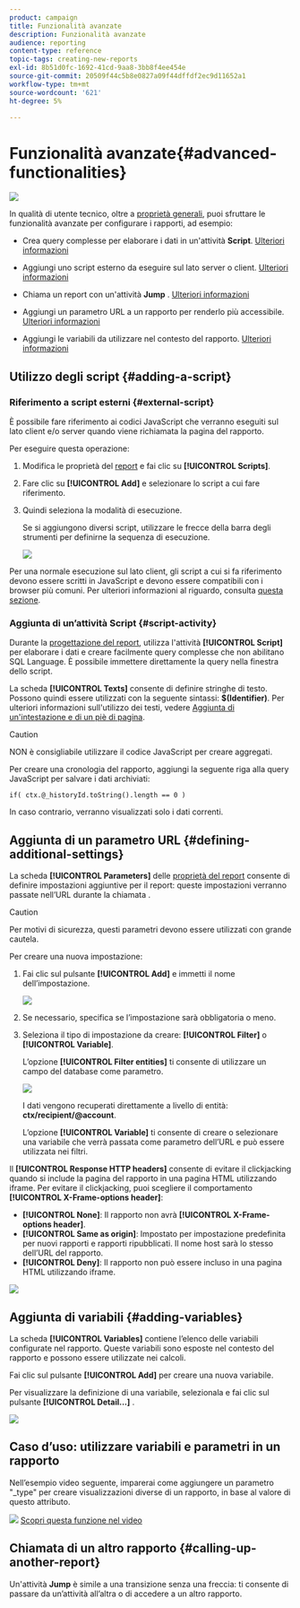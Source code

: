 ```yaml
---
product: campaign
title: Funzionalità avanzate
description: Funzionalità avanzate
audience: reporting
content-type: reference
topic-tags: creating-new-reports
exl-id: 8b51d0fc-1692-41cd-9aa8-3bb8f4ee454e
source-git-commit: 20509f44c5b8e0827a09f44dffdf2ec9d11652a1
workflow-type: tm+mt
source-wordcount: '621'
ht-degree: 5%

---
```


# Funzionalità avanzate{#advanced-functionalities}

![](../../assets/common.svg)

In qualità di utente tecnico, oltre a [proprietà generali](../../reporting/using/properties-of-the-report.md), puoi sfruttare le funzionalità avanzate per configurare i rapporti, ad esempio:

* Crea query complesse per elaborare i dati in un&#39;attività **Script**. [Ulteriori informazioni](#script-activity)

* Aggiungi uno script esterno da eseguire sul lato server o client. [Ulteriori informazioni](#external-script)

* Chiama un report con un&#39;attività **Jump** . [Ulteriori informazioni](#calling-up-another-report)

* Aggiungi un parametro URL a un rapporto per renderlo più accessibile. [Ulteriori informazioni](#calling-up-another-report)

* Aggiungi le variabili da utilizzare nel contesto del rapporto. [Ulteriori informazioni](#adding-variables)

## Utilizzo degli script {#adding-a-script}

### Riferimento a script esterni {#external-script}

È possibile fare riferimento ai codici JavaScript che verranno eseguiti sul lato client e/o server quando viene richiamata la pagina del rapporto.

Per eseguire questa operazione:

1. Modifica le proprietà del [report](../../reporting/using/properties-of-the-report.md) e fai clic su **[!UICONTROL Scripts]**.
1. Fare clic su **[!UICONTROL Add]** e selezionare lo script a cui fare riferimento.
1. Quindi seleziona la modalità di esecuzione.

   Se si aggiungono diversi script, utilizzare le frecce della barra degli strumenti per definirne la sequenza di esecuzione.

   ![](assets/reporting_custom_js.png)

Per una normale esecuzione sul lato client, gli script a cui si fa riferimento devono essere scritti in JavaScript e devono essere compatibili con i browser più comuni. Per ulteriori informazioni al riguardo, consulta [questa sezione](../../web/using/web-forms-answers.md).

### Aggiunta di un’attività Script {#script-activity}

Durante la [progettazione del report](../../reporting/using/creating-a-new-report.md#modelizing-the-chart), utilizza l&#39;attività **[!UICONTROL Script]** per elaborare i dati e creare facilmente query complesse che non abilitano SQL Language. È possibile immettere direttamente la query nella finestra dello script.

La scheda **[!UICONTROL Texts]** consente di definire stringhe di testo. Possono quindi essere utilizzati con la seguente sintassi: **$(Identifier)**. Per ulteriori informazioni sull&#39;utilizzo dei testi, vedere [Aggiunta di un&#39;intestazione e di un piè di pagina](../../reporting/using/element-layout.md#adding-a-header-and-a-footer).

>[!CAUTION]
>
>NON è consigliabile utilizzare il codice JavaScript per creare aggregati.

Per creare una cronologia del rapporto, aggiungi la seguente riga alla query JavaScript per salvare i dati archiviati:

```
if( ctx.@_historyId.toString().length == 0 )
```

In caso contrario, verranno visualizzati solo i dati correnti.

## Aggiunta di un parametro URL {#defining-additional-settings}

La scheda **[!UICONTROL Parameters]** delle [proprietà del report](../../reporting/using/properties-of-the-report.md) consente di definire impostazioni aggiuntive per il report: queste impostazioni verranno passate nell’URL durante la chiamata .

>[!CAUTION]
>
>Per motivi di sicurezza, questi parametri devono essere utilizzati con grande cautela.

Per creare una nuova impostazione:

1. Fai clic sul pulsante **[!UICONTROL Add]** e immetti il nome dell’impostazione.

   ![](assets/s_ncs_advuser_report_properties_09a.png)

1. Se necessario, specifica se l’impostazione sarà obbligatoria o meno.

1. Seleziona il tipo di impostazione da creare: **[!UICONTROL Filter]** o **[!UICONTROL Variable]**.

   L’opzione **[!UICONTROL Filter entities]** ti consente di utilizzare un campo del database come parametro.

   ![](assets/s_ncs_advuser_report_properties_09b.png)

   I dati vengono recuperati direttamente a livello di entità: **ctx/recipient/@account**.

   L’opzione **[!UICONTROL Variable]** ti consente di creare o selezionare una variabile che verrà passata come parametro dell’URL e può essere utilizzata nei filtri.

Il **[!UICONTROL Response HTTP headers]** consente di evitare il clickjacking quando si include la pagina del rapporto in una pagina HTML utilizzando iframe. Per evitare il clickjacking, puoi scegliere il comportamento **[!UICONTROL X-Frame-options header]**:

* **[!UICONTROL None]**: Il rapporto non avrà  **[!UICONTROL X-Frame-options header]**.
* **[!UICONTROL Same as origin]**: Impostato per impostazione predefinita per nuovi rapporti e rapporti ripubblicati. Il nome host sarà lo stesso dell’URL del rapporto.
* **[!UICONTROL Deny]**: Il rapporto non può essere incluso in una pagina HTML utilizzando iframe.

![](assets/s_ncs_advuser_report_properties_09c.png)

## Aggiunta di variabili {#adding-variables}

La scheda **[!UICONTROL Variables]** contiene l’elenco delle variabili configurate nel rapporto. Queste variabili sono esposte nel contesto del rapporto e possono essere utilizzate nei calcoli.

Fai clic sul pulsante **[!UICONTROL Add]** per creare una nuova variabile.

Per visualizzare la definizione di una variabile, selezionala e fai clic sul pulsante **[!UICONTROL Detail...]** .

![](assets/s_ncs_advuser_report_properties_10.png)

## Caso d’uso: utilizzare variabili e parametri in un rapporto

Nell’esempio video seguente, imparerai come aggiungere un parametro &quot;_type&quot; per creare visualizzazioni diverse di un rapporto, in base al valore di questo attributo.

![](assets/do-not-localize/how-to-video.png) [Scopri questa funzione nel video](https://helpx.adobe.com/campaign/classic/how-to/add-url-parameter-in-acv6.html?playlist=/ccx/v1/collection/product/campaign/classic/segment/business-practitioners/explevel/intermediate/applaunch/how-to-4/collection.ccx.js&amp;ref=helpx.adobe.com)


## Chiamata di un altro rapporto {#calling-up-another-report}

Un&#39;attività **Jump** è simile a una transizione senza una freccia: ti consente di passare da un’attività all’altra o di accedere a un altro rapporto.
